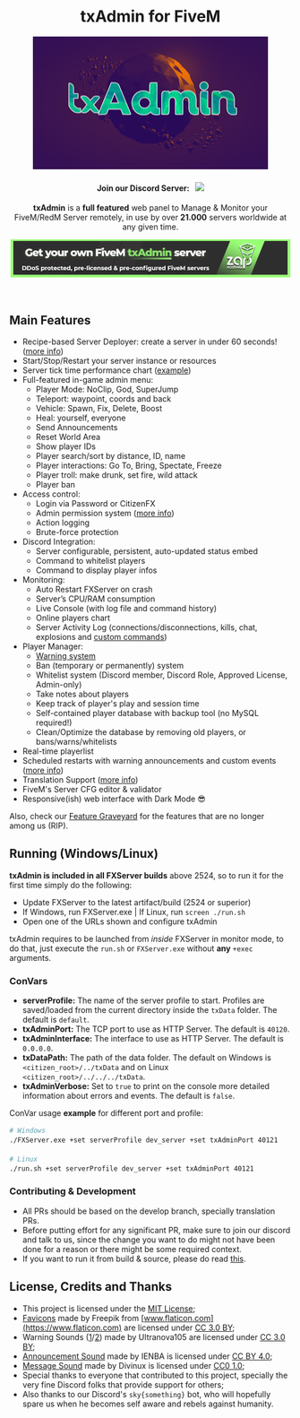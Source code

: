 <p align="center">
	<h1 align="center">
		txAdmin for FiveM
	</h1>
	<p align="center">
		<img width="420" height="237" src="docs/banner.png">
	</p>
	<h4 align="center">
		Join our Discord Server: &nbsp; <a href="https://discord.gg/AFAAXzq"><img src="https://discordapp.com/api/guilds/577993482761928734/widget.png?style=shield"></img></a>
	</h4>
	<p align="center">
		<b>txAdmin</b> is a <b>full featured</b> web panel to Manage & Monitor your FiveM/RedM Server remotely, in use by over <strong>21.000</strong> servers worldwide at any given time.
	</p>
	<p align="center">
		<a href="https://zap-hosting.com/txadmin4" target="_blank" rel="noopener">
			<img src="docs/zaphosting.png" alt="zap-hosting"></img>
		</a>
	</p>
</p>

<br/>


## Main Features
- Recipe-based Server Deployer: create a server in under 60 seconds! ([more info](docs/recipe.md))
- Start/Stop/Restart your server instance or resources
- Server tick time performance chart ([example](https://i.imgur.com/VG8hpzr.gif))
- Full-featured in-game admin menu:
	- Player Mode: NoClip, God, SuperJump
	- Teleport:  waypoint, coords and back
	- Vehicle: Spawn, Fix, Delete, Boost
	- Heal: yourself, everyone
	- Send Announcements
	- Reset World Area
	- Show player IDs
	- Player search/sort by distance, ID, name
	- Player interactions: Go To, Bring, Spectate, Freeze
	- Player troll: make drunk, set fire, wild attack
	- Player ban
- Access control:
	- Login via Password or CitizenFX
	- Admin permission system ([more info](docs/permissions.md))
	- Action logging
	- Brute-force protection
- Discord Integration:
	- Server configurable, persistent, auto-updated status embed
	- Command to whitelist players
	- Command to display player infos
- Monitoring:
	- Auto Restart FXServer on crash
	- Server’s CPU/RAM consumption
	- Live Console (with log file and command history)
	- Online players chart
	- Server Activity Log (connections/disconnections, kills, chat, explosions and [custom commands](docs/custom_serverlog.md))
- Player Manager:
	- [Warning system](https://www.youtube.com/watch?v=DeE0-5vtZ4E)
	- Ban (temporary or permanently) system
	- Whitelist system (Discord member, Discord Role, Approved License, Admin-only)
	- Take notes about players
	- Keep track of player's play and session time
	- Self-contained player database with backup tool (no MySQL required!)
	- Clean/Optimize the database by removing old players, or bans/warns/whitelists
- Real-time playerlist
- Scheduled restarts with warning announcements and custom events ([more info](docs/events.md))
- Translation Support ([more info](docs/translation.md))
- FiveM's Server CFG editor & validator
- Responsive(ish) web interface with Dark Mode 😎

Also, check our [Feature Graveyard](docs/feature_graveyard.md) for the features that are no longer among us (RIP).

## Running (Windows/Linux)
**txAdmin is included in all FXServer builds** above 2524, so to run it for the first time simply do the following:
- Update FXServer to the latest artifact/build (2524 or superior)
- If Windows, run FXServer.exe | If Linux, run `screen ./run.sh`
- Open one of the URLs shown and configure txAdmin

txAdmin requires to be launched from *inside* FXServer in monitor mode, to do that, just execute the `run.sh` or `FXServer.exe` without **any** `+exec` arguments.  
  
### ConVars
- **serverProfile:** The name of the server profile to start. Profiles are saved/loaded from the current directory inside the `txData` folder. The default is `default`.
- **txAdminPort:** The TCP port to use as HTTP Server. The default is `40120`.
- **txAdminInterface:** The interface to use as HTTP Server. The default is `0.0.0.0`.
- **txDataPath:** The path of the data folder. The default on Windows is `<citizen_root>/../txData` and on Linux `<citizen_root>/../../../txData`.
- **txAdminVerbose:** Set to `true` to print on the console more detailed information about errors and events. The default is `false`.
  
ConVar usage **example** for different port and profile:  
```bash
# Windows
./FXServer.exe +set serverProfile dev_server +set txAdminPort 40121

# Linux
./run.sh +set serverProfile dev_server +set txAdminPort 40121
```

### Contributing & Development
- All PRs should be based on the develop branch, specially translation PRs.
- Before putting effort for any significant PR, make sure to join our discord and talk to us, since the change you want to do might not have been done for a reason or there might be some required context.
- If you want to run it from build & source, please do read [this](docs/development.md).


## License, Credits and Thanks
- This project is licensed under the [MIT License](https://github.com/tabarra/txAdmin/blob/master/LICENSE);
- [Favicons](https://www.flaticon.com/free-icon/support_1545728?term=gear%20wrench&page=2&position=11) made by Freepik from [www.flaticon.com](https://www.flaticon.com) are licensed under [CC 3.0 BY](http://creativecommons.org/licenses/by/3.0/);
- Warning Sounds ([1](https://freesound.org/people/Ultranova105/sounds/136756/)/[2](https://freesound.org/people/Ultranova105/sounds/136754/)) made by Ultranova105 are licensed under [CC 3.0 BY](http://creativecommons.org/licenses/by/3.0/);
- [Announcement Sound](https://freesound.org/people/IENBA/sounds/545495/) made by IENBA is licensed under [CC BY 4.0](https://creativecommons.org/licenses/by/4.0/);
- [Message Sound](https://freesound.org/people/Divinux/sounds/198414/) made by Divinux is licensed under [CC0 1.0](https://creativecommons.org/publicdomain/zero/1.0/);
- Special thanks to everyone that contributed to this project, specially the very fine Discord folks that provide support for others;
- Also thanks to our Discord's `sky{something}` bot, who will hopefully spare us when he becomes self aware and rebels against humanity. 
